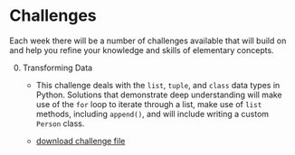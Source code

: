 # Challenges

Each week there will be a number of challenges available that will build on and help you refine your knowledge and skills of elementary concepts.

0. Transforming Data

	- This challenge deals with the `list`, `tuple`, and `class` data types in Python. Solutions that demonstrate deep understanding will make use of the `for` loop to iterate through a list, make use of `list` methods, including `append()`, and will include writing a custom `Person` class.

	- [download challenge file](http://github.com/sheamusburns/creative-coding-python-processing/challenges/transforming_data__lists_tuples_and_classes.ipynb)

